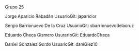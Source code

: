 Grupo 25

Jorge Aparicio Rabadán UsuarioGit: japaricior 

Sergio Barrionuevo De la Cruz UsuarioGit: sbarrionuevodelacruz 

Eduardo Checa Gismero UsurarioGit: EduardoCheca 

Daniel Gonzalez Gordo UsuarioGit: daniGlez10
